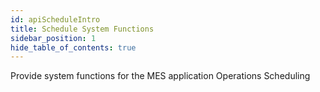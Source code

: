 ```yaml
---
id: apiScheduleIntro
title: Schedule System Functions
sidebar_position: 1
hide_table_of_contents: true 
---
```


Provide system functions for the MES application Operations Scheduling